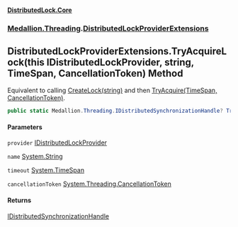 #### [DistributedLock.Core](README.md 'README')
### [Medallion.Threading](Medallion.Threading.md 'Medallion.Threading').[DistributedLockProviderExtensions](DistributedLockProviderExtensions.md 'Medallion.Threading.DistributedLockProviderExtensions')

## DistributedLockProviderExtensions.TryAcquireLock(this IDistributedLockProvider, string, TimeSpan, CancellationToken) Method

Equivalent to calling [CreateLock(string)](IDistributedLockProvider.CreateLock.lcl3dolUp9eZyeUENeHU9w.md 'Medallion.Threading.IDistributedLockProvider.CreateLock(string)') and then
[TryAcquire(TimeSpan, CancellationToken)](IDistributedLock.TryAcquire.GcM73KNvUAY5aoOOhgln1g.md 'Medallion.Threading.IDistributedLock.TryAcquire(System.TimeSpan, System.Threading.CancellationToken)').

```csharp
public static Medallion.Threading.IDistributedSynchronizationHandle? TryAcquireLock(this Medallion.Threading.IDistributedLockProvider provider, string name, System.TimeSpan timeout=default(System.TimeSpan), System.Threading.CancellationToken cancellationToken=default(System.Threading.CancellationToken));
```
#### Parameters

<a name='Medallion.Threading.DistributedLockProviderExtensions.TryAcquireLock(thisMedallion.Threading.IDistributedLockProvider,string,System.TimeSpan,System.Threading.CancellationToken).provider'></a>

`provider` [IDistributedLockProvider](IDistributedLockProvider.md 'Medallion.Threading.IDistributedLockProvider')

<a name='Medallion.Threading.DistributedLockProviderExtensions.TryAcquireLock(thisMedallion.Threading.IDistributedLockProvider,string,System.TimeSpan,System.Threading.CancellationToken).name'></a>

`name` [System.String](https://docs.microsoft.com/en-us/dotnet/api/System.String 'System.String')

<a name='Medallion.Threading.DistributedLockProviderExtensions.TryAcquireLock(thisMedallion.Threading.IDistributedLockProvider,string,System.TimeSpan,System.Threading.CancellationToken).timeout'></a>

`timeout` [System.TimeSpan](https://docs.microsoft.com/en-us/dotnet/api/System.TimeSpan 'System.TimeSpan')

<a name='Medallion.Threading.DistributedLockProviderExtensions.TryAcquireLock(thisMedallion.Threading.IDistributedLockProvider,string,System.TimeSpan,System.Threading.CancellationToken).cancellationToken'></a>

`cancellationToken` [System.Threading.CancellationToken](https://docs.microsoft.com/en-us/dotnet/api/System.Threading.CancellationToken 'System.Threading.CancellationToken')

#### Returns
[IDistributedSynchronizationHandle](IDistributedSynchronizationHandle.md 'Medallion.Threading.IDistributedSynchronizationHandle')